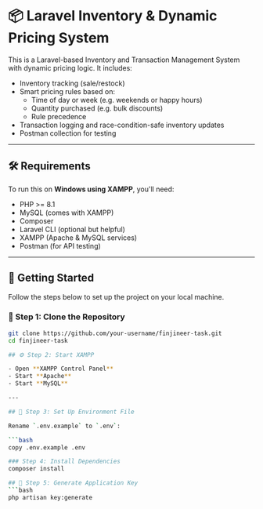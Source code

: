 # 📦 Laravel Inventory & Dynamic Pricing System

This is a Laravel-based Inventory and Transaction Management System with dynamic pricing logic. It includes:

- Inventory tracking (sale/restock)
- Smart pricing rules based on:
  - Time of day or week (e.g. weekends or happy hours)
  - Quantity purchased (e.g. bulk discounts)
  - Rule precedence
- Transaction logging and race-condition-safe inventory updates
- Postman collection for testing

---

## 🛠️ Requirements

To run this on **Windows using XAMPP**, you'll need:

- PHP >= 8.1
- MySQL (comes with XAMPP)
- Composer
- Laravel CLI (optional but helpful)
- XAMPP (Apache & MySQL services)
- Postman (for API testing)

---

## 🚀 Getting Started

Follow the steps below to set up the project on your local machine.

### 📁 Step 1: Clone the Repository

```bash
git clone https://github.com/your-username/finjineer-task.git
cd finjineer-task

## ⚙️ Step 2: Start XAMPP

- Open **XAMPP Control Panel**
- Start **Apache**
- Start **MySQL**

---

## 📝 Step 3: Set Up Environment File

Rename `.env.example` to `.env`:

```bash
copy .env.example .env

### Step 4: Install Dependencies
composer install

## 🔐 Step 5: Generate Application Key
```bash
php artisan key:generate

